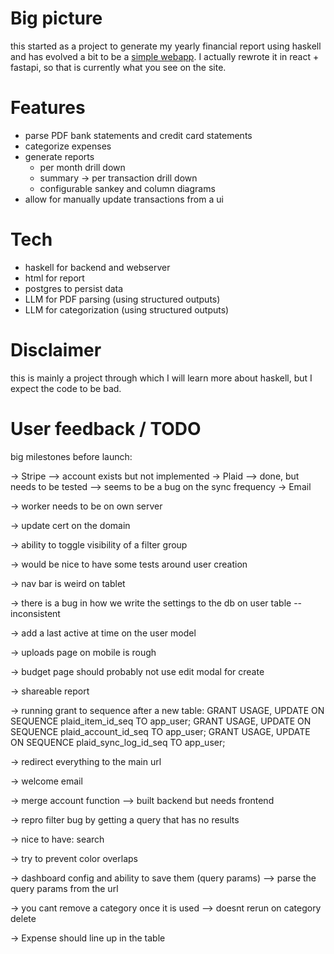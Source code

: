 # Big picture

this started as a project to generate my yearly financial report using haskell
and has evolved a bit to be a [simple webapp](https://myfinancereport.com/).
I actually rewrote it in react + fastapi, so that is currently what you see on the site.

# Features

- parse PDF bank statements and credit card statements
- categorize expenses
- generate reports
  - per month drill down
  - summary -> per transaction drill down
  - configurable sankey and column diagrams
- allow for manually update transactions from a ui

# Tech

- haskell for backend and webserver
- html for report
- postgres to persist data
- LLM for PDF parsing (using structured outputs)
- LLM for categorization (using structured outputs)

# Disclaimer

this is mainly a project through which I will learn more about haskell, but I expect the code to be bad.


# User feedback / TODO

big milestones before launch:

-> Stripe
  --> account exists but not implemented
-> Plaid
  --> done, but needs to be tested
  --> seems to be a bug on the sync frequency
-> Email

-> worker needs to be on own server

-> update cert on the domain


-> ability to toggle visibility of a filter group

-> would be nice to have some tests around user creation

-> nav bar is weird on tablet

-> there is a bug in how we write the settings to the db on user table -- inconsistent

-> add a last active at time on the user model

-> uploads page on mobile is rough

-> budget page should probably not use edit modal for create

-> shareable report

-> running grant to sequence after a new table: 
  GRANT USAGE, UPDATE ON SEQUENCE plaid_item_id_seq TO app_user;
  GRANT USAGE, UPDATE ON SEQUENCE plaid_account_id_seq TO app_user;
  GRANT USAGE, UPDATE ON SEQUENCE plaid_sync_log_id_seq TO app_user;

-> redirect everything to the main url

-> welcome email

-> merge account function
--> built backend but needs frontend

-> repro filter bug by getting a query that has no results

-> nice to have: search

-> try to prevent color overlaps

-> dashboard config and ability to save them (query params)
--> parse the query params from the url

-> you cant remove a category once it is used
--> doesnt rerun on category delete

-> Expense should line up in the table


